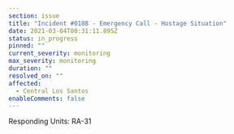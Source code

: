 ```yaml
---
section: issue
title: "Incident #0188 - Emergency Call - Hostage Situation"
date: 2021-03-04T00:31:11.895Z
status: in_progress
pinned: ""
current_severity: monitoring
max_severity: monitoring
duration: ""
resolved_on: ""
affected:
  - Central Los Santos
enableComments: false
---
```

Responding Units: RA-31